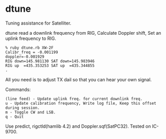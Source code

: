 # dtune
Tuning assistance for Satelliter.

dtune read a downlink frequency from RIG, Calculate Doppler shift, Set an uplink frequency to RIG.

```
% ruby dtune.rb XW-2F
Calibr_freq = -0.001199
doppler=-0.001929
RIG down=145.981130	SAT down=145.983946
RIG up  =435.353253	SAT up  =435.344855
. 
```
All you need is to adjust TX dail so that you can hear your own signal.

Commands:
```
(line feed) - Update uplink freq. for current downlink freq.
u - Update calibration frequency, Write log file, Keep this offset during session.
m - Toggle CW and LSB.
q - Quit
```

Use predict, rigctld(hamlib 4.2) and Doppler.sqf(SatPC32). Tested on IC-9700.
